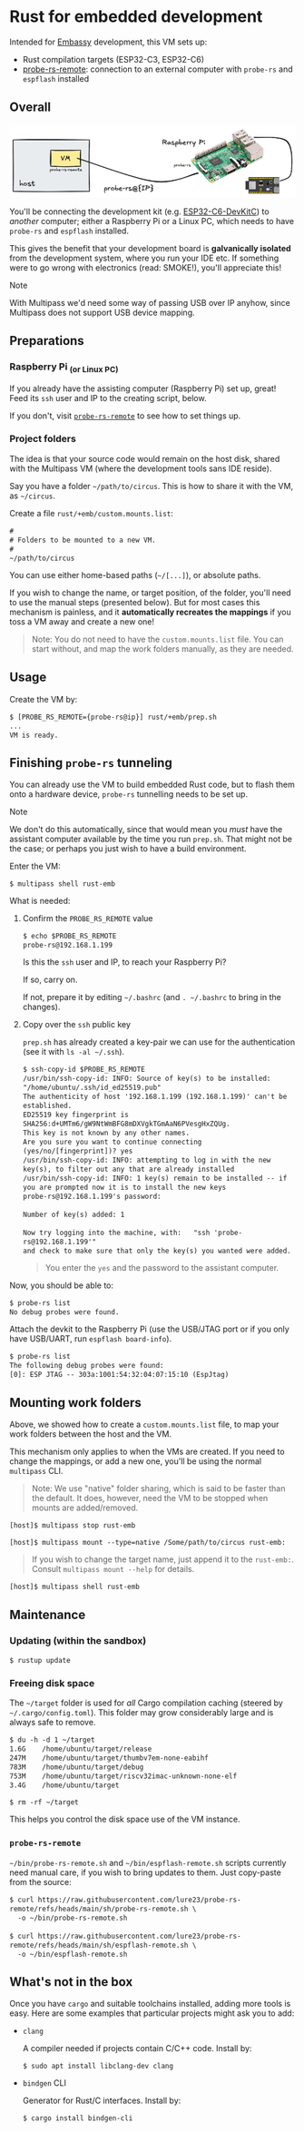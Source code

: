 # Rust for embedded development

Intended for [Embassy](https://embassy.dev) development, this VM sets up:

- Rust compilation targets (ESP32-C3, ESP32-C6)
- [probe-rs-remote](https://github.com/lure23/probe-rs-remote): connection to an external computer with `probe-rs` and `espflash` installed


## Overall

![](.images/probe-rs-setup.png)


You'll be connecting the development kit (e.g. [ESP32-C6-DevKitC](https://docs.espressif.com/projects/esp-dev-kits/en/latest/esp32c6/esp32-c6-devkitc-1/user_guide.html#esp32-c6-devkitc-1-v1-2)) to *another* computer; either a Raspberry Pi or a Linux PC, which needs to have `probe-rs` and `espflash` installed.

This gives the benefit that your development board is **galvanically isolated** from the development system, where you run your IDE etc. If something were to go wrong with electronics (read: SMOKE!), you'll appreciate this!

> [!NOTE]
>With Multipass we'd need some way of passing USB over IP anyhow, since Multipass does not support USB device mapping.


## Preparations

### Raspberry Pi <sub>(or Linux PC)</sub>

If you already have the assisting computer (Raspberry Pi) set up, great! Feed its `ssh` user and IP to the creating script, below.

If you don't, visit [`probe-rs-remote`](https://github.com/lure23/probe-rs-remote) to see how to set things up.

### Project folders

The idea is that your source code would remain on the host disk, shared with the Multipass VM (where the development tools sans IDE reside).

Say you have a folder `~/path/to/circus`. This is how to share it with the VM, as `~/circus`.

Create a file `rust/+emb/custom.mounts.list`:

```
#
# Folders to be mounted to a new VM.
#
~/path/to/circus
```

You can use either home-based paths (`~/[...]`), or absolute paths.

If you wish to change the name, or target position, of the folder, you'll need to use the manual steps (presented below). But for most cases this mechanism is painless, and it **automatically recreates the mappings** if you toss a VM away and create a new one!

>Note: You do not need to have the `custom.mounts.list` file. You can start without, and map the work folders manually, as they are needed.


## Usage

Create the VM by:

```
$ [PROBE_RS_REMOTE={probe-rs@ip}] rust/+emb/prep.sh
...
VM is ready.

```

<!-- #hidden
### Xtensa based chips

To enable Xtensa targets, add `XTENSA=1` before the command. Be aware that this consumes ~1.5GiB more disk space from the image.
-->


## Finishing `probe-rs` tunneling

You can already use the VM to build embedded Rust code, but to flash them onto a hardware device, `probe-rs` tunnelling needs to be set up. 

> [!NOTE]
>We don't do this automatically, since that would mean you *must* have the assistant computer available by the time you run `prep.sh`. That might not be the case; or perhaps you just wish to have a build environment.

Enter the VM:

```
$ multipass shell rust-emb
```

What is needed:

1. Confirm the `PROBE_RS_REMOTE` value

	```
	$ echo $PROBE_RS_REMOTE
	probe-rs@192.168.1.199
	```

	Is this the `ssh` user and IP, to reach your Raspberry Pi? 

	If so, carry on. 

	If not, prepare it by editing `~/.bashrc` (and `. ~/.bashrc` to bring in the changes).

2. Copy over the `ssh` public key

	`prep.sh` has already created a key-pair we can use for the authentication (see it with `ls -al ~/.ssh`). 

	```
	$ ssh-copy-id $PROBE_RS_REMOTE
	/usr/bin/ssh-copy-id: INFO: Source of key(s) to be installed: "/home/ubuntu/.ssh/id_ed25519.pub"
	The authenticity of host '192.168.1.199 (192.168.1.199)' can't be established.
	ED25519 key fingerprint is SHA256:d+UMTm6/gW9NtWmBFG8mDXVgkTGmAaN6PVesgHxZQUg.
	This key is not known by any other names.
	Are you sure you want to continue connecting (yes/no/[fingerprint])? yes
	/usr/bin/ssh-copy-id: INFO: attempting to log in with the new key(s), to filter out any that are already installed
	/usr/bin/ssh-copy-id: INFO: 1 key(s) remain to be installed -- if you are prompted now it is to install the new keys
	probe-rs@192.168.1.199's password: 

	Number of key(s) added: 1

	Now try logging into the machine, with:   "ssh 'probe-rs@192.168.1.199'"
	and check to make sure that only the key(s) you wanted were added.
	```

	>You enter the `yes` and the password to the assistant computer.

Now, you should be able to:

```
$ probe-rs list
No debug probes were found.
```

Attach the devkit to the Raspberry Pi (use the USB/JTAG port or if you only have USB/UART, run `espflash board-info`).

```
$ probe-rs list
The following debug probes were found:
[0]: ESP JTAG -- 303a:1001:54:32:04:07:15:10 (EspJtag)
```


## Mounting work folders

Above, we showed how to create a `custom.mounts.list` file, to map your work folders between the host and the VM.

This mechanism only applies to when the VMs are created. If you need to change the mappings, or add a new one, you'll be using the normal `multipass` CLI.

>Note: We use "native" folder sharing, which is said to be faster than the default. It does, however, need the VM to be stopped when mounts are added/removed.

```
[host]$ multipass stop rust-emb
```

```
[host]$ multipass mount --type=native /Some/path/to/circus rust-emb:
```

>If you wish to change the target name, just append it to the `rust-emb:`. Consult `multipass mount --help` for details.

```
[host]$ multipass shell rust-emb
```



## Maintenance

### Updating (within the sandbox)

```
$ rustup update
```

### Freeing disk space

The `~/target` folder is used for *all* Cargo compilation caching (steered by `~/.cargo/config.toml`). This folder may grow considerably large and is always safe to remove.

```
$ du -h -d 1 ~/target
1.6G	/home/ubuntu/target/release
247M	/home/ubuntu/target/thumbv7em-none-eabihf
783M	/home/ubuntu/target/debug
753M	/home/ubuntu/target/riscv32imac-unknown-none-elf
3.4G	/home/ubuntu/target
```

```
$ rm -rf ~/target
```

This helps you control the disk space use of the VM instance.

### `probe-rs-remote`

`~/bin/probe-rs-remote.sh` and `~/bin/espflash-remote.sh` scripts currently need manual care, if you wish to bring updates to them. Just copy-paste from the source:

```
$ curl https://raw.githubusercontent.com/lure23/probe-rs-remote/refs/heads/main/sh/probe-rs-remote.sh \
  -o ~/bin/probe-rs-remote.sh

$ curl https://raw.githubusercontent.com/lure23/probe-rs-remote/refs/heads/main/sh/espflash-remote.sh \
  -o ~/bin/espflash-remote.sh
```


## What's not in the box

Once you have `cargo` and suitable toolchains installed, adding more tools is easy. Here are some examples that particular projects might ask you to add:

- `clang`

	A compiler needed if projects contain C/C++ code. Install by:

	```
	$ sudo apt install libclang-dev clang
	```

- `bindgen` CLI

	Generator for Rust/C interfaces. Install by:
	
	```
	$ cargo install bindgen-cli
	```
